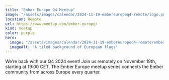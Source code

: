```yaml
---
title: "Ember Europe Q4 Meetup"
image: "/assets/images/calendar/2024-11-19-embereuropeq4-remote/logo.png"
location: Remote
url: https://www.meetup.com/ember-europe/
kind: meetup
color: purple
hero:
  image: "/assets/images/calendar/2024-11-19-embereuropeq4-remote/embereurope.png"
  imageAlt: "A tiled background of European flags"
---
```


We’re back with our Q4 2024 event! Join us remotely on November 19th, starting at 19:00 CET. The Ember Europe meetup series connects the Ember community from across Europe every quarter.

